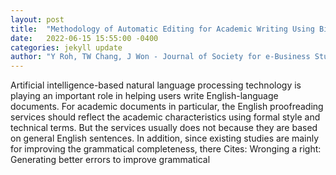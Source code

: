 ```yaml
---
layout: post
title:  "Methodology of Automatic Editing for Academic Writing Using Bidirectional RNN and Academic Dictionary"
date:   2022-06-15 15:55:00 -0400
categories: jekyll update
author: "Y Roh, TW Chang, J Won - Journal of Society for e-Business Studies, 2022"
---
```

Artificial intelligence-based natural language processing technology is playing an important role in helping users write English-language documents. For academic documents in particular, the English proofreading services should reflect the academic characteristics using formal style and technical terms. But the services usually does not because they are based on general English sentences. In addition, since existing studies are mainly for improving the grammatical completeness, there  Cites: Wronging a right: Generating better errors to improve grammatical